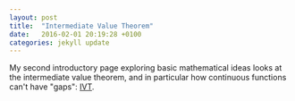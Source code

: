 ```yaml
---
layout: post
title:  "Intermediate Value Theorem"
date:   2016-02-01 20:19:28 +0100
categories: jekyll update
---
```


My second introductory page exploring basic mathematical ideas looks at the intermediate value theorem, and in particular how continuous functions can't have "gaps": [IVT](https://github.com/jamesthetab/iBeacon/blob/master/Thm2.ipynb).